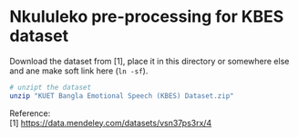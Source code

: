 # Nkululeko pre-processing for KBES dataset

Download the dataset from [1], place it in this directory or somewhere else and
ane make soft link here (`ln -sf`).

```bash
# unzipt the dataset
unzip "KUET Bangla Emotional Speech (KBES) Dataset.zip"

```

Reference:  
[1] <https://data.mendeley.com/datasets/vsn37ps3rx/4>
